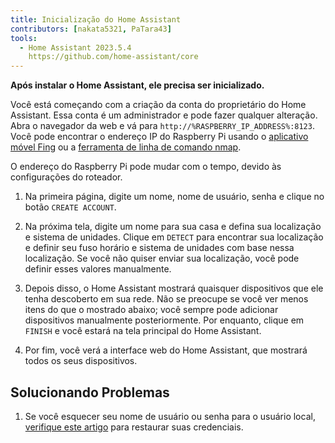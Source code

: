 ```yaml
---
title: Inicialização do Home Assistant
contributors: [nakata5321, PaTara43]
tools:
  - Home Assistant 2023.5.4
    https://github.com/home-assistant/core
---
```


**Após instalar o Home Assistant, ele precisa ser inicializado.**

<robo-wiki-picture src="home-assistant/ha_init.png" />

Você está começando com a criação da conta do proprietário do Home Assistant. Essa conta é um administrador e pode fazer qualquer alteração. Abra o navegador da web e vá para `http://%RASPBERRY_IP_ADDRESS%:8123`. Você pode encontrar o endereço IP do Raspberry Pi usando o [aplicativo móvel Fing](https://www.fing.com/products) ou a [ferramenta de linha de comando nmap](https://vitux.com/find-devices-connected-to-your-network-with-nmap/).

<robo-wiki-note type="note">O endereço do Raspberry Pi pode mudar com o tempo, devido às configurações do roteador.</robo-wiki-note>

<robo-wiki-video autoplay loop controls :videos="[{src: 'QmYd1Mh2VHVyF3WgvFsN3NFkozXscnCVmEV2YG86UKtK3C', type:'mp4'}]" />

1. Na primeira página, digite um nome, nome de usuário, senha e clique no botão `CREATE ACCOUNT`.

2. Na próxima tela, digite um nome para sua casa e defina sua localização e sistema de unidades. Clique em `DETECT` para encontrar sua localização e definir seu fuso horário e sistema de unidades com base nessa localização. Se você não quiser enviar sua localização, você pode definir esses valores manualmente.

3. Depois disso, o Home Assistant mostrará quaisquer dispositivos que ele tenha descoberto em sua rede. Não se preocupe se você ver menos itens do que o mostrado abaixo; você sempre pode adicionar dispositivos manualmente posteriormente. Por enquanto, clique em `FINISH` e você estará na tela principal do Home Assistant.

4. Por fim, você verá a interface web do Home Assistant, que mostrará todos os seus dispositivos. 


## Solucionando Problemas

1. Se você esquecer seu nome de usuário ou senha para o usuário local, [verifique este artigo](https://www.home-assistant.io/docs/locked_out/) para restaurar suas credenciais.
